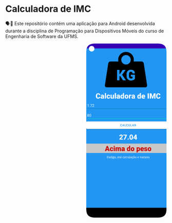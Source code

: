 # Calculadora de IMC
🗣📖 Este repositório contém uma aplicação para Android desenvolvida durante a disciplina de Programação para Dispositivos Móveis do curso de Engenharia de Software da UFMS.

<img src="https://github.com/FelipeGaleao/CalculadoraIMC/blob/main/Screenshot_20220815_104406.png?raw=true" style="display: flex; margin-left: 50%" width="250px">

